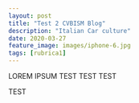 ```yaml
---
layout: post
title: "Test 2 CVBISM Blog"
description: "Italian Car culture"
date: 2020-03-27
feature_image: images/iphone-6.jpg
tags: [rubrica1]
---
```



LOREM IPSUM TEST TEST TEST

<!--more-->

TEST
